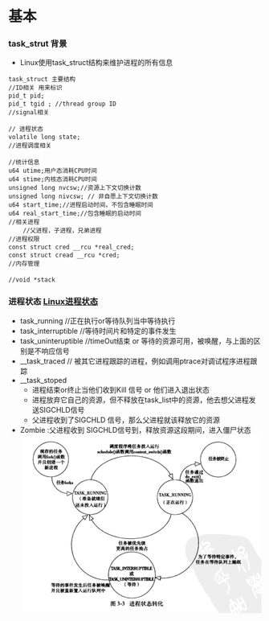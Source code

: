 基本
======


### task_strut 背景
- Linux使用task_struct结构来维护进程的所有信息


```cgo
task_struct 主要结构
//ID相关 用来标识
pid_t pid;
pid_t tgid ; //thread group ID
//signal相关

// 进程状态
volatile long state;
//进程调度相关

//统计信息
u64 utime;用户态消耗CPU时间
u64 stime;内核态消耗CPU时间
unsigned long nvcsw;//资源上下文切换计数
unsigned long nivcsw; // 非自愿上下文切换计数
u64 start_time;//进程启动时间，不包含睡眠时间
u64 real_start_time;//包含睡眠的启动时间
//相关进程
    //父进程，子进程，兄弟进程
//进程权限
const struct cred __rcu *real_cred;
const struct cread __rcu *cred;
//内存管理

//void *stack

```

### 进程状态  [Linux进程状态](https://kerneltalks.com/linux/process-states-in-linux/)
- task_running        //正在执行or等待队列当中等待执行
- task_interruptible  //等待时间片和特定的事件发生
- task_uninteruptible //timeOut结束 or 等待的资源可用，被唤醒，与上面的区别是不响应信号
- __task_traced       // 被其它进程跟踪的进程，例如调用ptrace对调试程序进程跟踪
- __task_stoped       
    - 进程结束or终止当他们收到Kill 信号 or 他们进入退出状态
    - 进程放弃它自己的资源，但不释放在task_list中的资源，他去想父进程发送SIGCHLD信号  
    - 父进程收到了SIGCHLD 信号，那么父进程就该释放它的资源
- Zombie  :父进程收到 SIGCHLD信号到，释放资源这段期间，进入僵尸状态
![](.task_struct_images/1406e45b.png)
